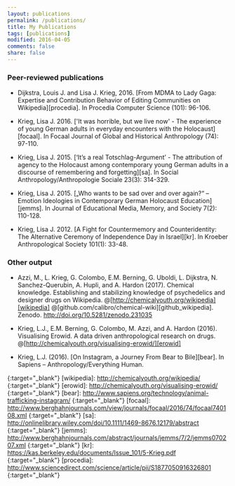 ```yaml
---
layout: publications
permalink: /publications/
title: My Publications
tags: [publications]
modified: 2016-04-05
comments: false
share: false
---
```


### Peer-reviewed publications

- Dijkstra, Louis J. and Lisa J. Krieg, 2016. [From MDMA to Lady Gaga: Expertise and Contribution Behavior of Editing Communities on Wikipedia][procedia].
  In Procedia Computer Science (101): 96-106.

- Krieg, Lisa J. 2016. ['It was horrible, but we live now' - The experience of young German adults in everyday encounters with the Holocaust][focaal].
  In Focaal Journal of Global and Historical Anthropology (74): 97-110.
  
- Krieg, Lisa J. 2015. [‘It’s a real Totschlag-Argument’ - The attribution of agency to the Holocaust among contemporary young German adults in a discourse of remembering and forgetting][sa]. 
  In Social Anthropology/Anthropologie Sociale 23(3): 314-329.

- Krieg, Lisa J. 2015. [„Who wants to be sad over and over again?“ – Emotion Ideologies in Contemporary German Holocaust Education][jemms]. 
  In Journal of Educational Media, Memory, and Society 7(2): 110-128.

- Krieg, Lisa J. 2012. [A Fight for Countermemory and Counteridentity: The Alternative Ceremony of Independence Day in Israel][kr].
  In Kroeber Anthropological Society 101(1): 33-48.


### Other output

- Azzi, M., L. Krieg, G. Colombo, E.M. Berning, G. Uboldi, L. Dijkstra, N. Sanchez-Querubin, 
A. Hupli, and A. Hardon (2017). Chemical knowledge. Establishing and stabilizing knowledge of psychedelics and designer drugs on Wikipedia. 
@[http://chemicalyouth.org/wikipedia][wikipedia] @[github.com/calibro/chemical-wiki][github_wikipedia]. 
Zenodo. http://doi.org/10.5281/zenodo.231035

- Krieg, L.J., E.M. Berning, G. Colombo, M. Azzi, and A. Hardon (2016). 
  Visualising Erowid. A data driven anthropological research on drugs. @[http://chemicalyouth.org/visualising-erowid/][erowid]

- Krieg, L.J. (2016). [On Instagram, a Journey From Bear to Bile][bear]. In Sapiens – Anthropology/Everything Human.






<!-- Links -->
[github_wikipeida]: http://github.com/calibro/chemical-wiki
{:target="_blank"}
[wikipedia]: http://chemicalyouth.org/wikipedia/
{:target="_blank"}
[erowid]: http://chemicalyouth.org/visualising-erowid/
{:target="_blank"}
[bear]: http://www.sapiens.org/technology/animal-trafficking-instagram/
{:target="_blank"}
[focaal]: http://www.berghahnjournals.com/view/journals/focaal/2016/74/focaal740108.xml
{:target="_blank"}
[sa]: http://onlinelibrary.wiley.com/doi/10.1111/1469-8676.12179/abstract
{:target="_blank"}
[jemms]: http://www.berghahnjournals.com/abstract/journals/jemms/7/2/jemms070207.xml
{:target="_blank"}
[kr]: https://kas.berkeley.edu/documents/Issue_101/5-Krieg.pdf
{:target="_blank"}
[procedia]: http://www.sciencedirect.com/science/article/pii/S1877050916326801
{:target="_blank"}